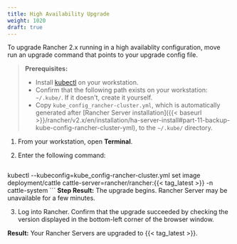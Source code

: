 ```yaml
---
title: High Availability Upgrade
weight: 1020
draft: true
---
```

To upgrade Rancher 2.x running in a high availablity configuration, move run an upgrade command that points to your upgrade config file.

>**Prerequisites:**
>
>- Install [kubectl](https://kubernetes.io/docs/tasks/tools/install-kubectl/) on your workstation.
>- Confirm that the following path exists on your workstation: `~/.kube/`. If it doesn't, create it yourself.
>- Copy `kube_config_rancher-cluster.yml`, which is automatically generated after [Rancher Server installation]({{< baseurl >}}/rancher/v2.x/en/installation/ha-server-install#part-11-backup-kube-config-rancher-cluster-yml), to the `~/.kube/` directory.

1. From your workstation, open **Terminal**.

2. Enter the following command:

	```
kubectl --kubeconfig=kube_config-rancher-cluster.yml set image deployment/cattle cattle-server=rancher/rancher:{{< tag_latest >}} -n cattle-system
	```
**Step Result:** The upgrade begins. Rancher Server may be unavailable for a few minutes.

3. Log into Rancher. Confirm that the upgrade succeeded by checking the version displayed in the bottom-left corner of the browser window.

**Result:** Your Rancher Servers are upgraded to {{< tag_latest >}}.
